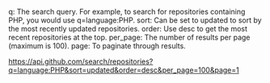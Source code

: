 q: The search query. For example, to search for repositories containing PHP, you would use q=language:PHP.
sort: Can be set to updated to sort by the most recently updated repositories.
order: Use desc to get the most recent repositories at the top.
per_page: The number of results per page (maximum is 100).
page: To paginate through results.

https://api.github.com/search/repositories?q=language:PHP&sort=updated&order=desc&per_page=100&page=1
